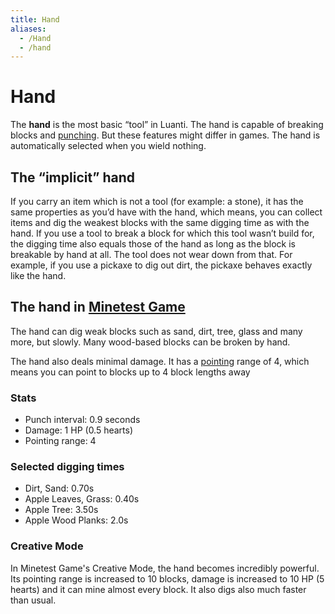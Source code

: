 ```yaml
---
title: Hand
aliases:
  - /Hand
  - /hand
---
```


# Hand

The **hand** is the most basic “tool” in Luanti. The hand is capable of breaking blocks and [punching](/for-players/punching). But these features might differ in games. The hand is automatically selected when you wield nothing.

## The “implicit” hand

If you carry an item which is not a tool (for example: a stone), it has the same properties as you’d have with the hand, which means, you can collect items and dig the weakest blocks with the same digging time as with the hand. If you use a tool to break a block for which this tool wasn’t build for, the digging time also equals those of the hand as long as the block is breakable by hand at all. The tool does not wear down from that. For example, if you use a pickaxe to dig out dirt, the pickaxe behaves exactly like the hand.

## The hand in [Minetest Game](https://content.luanti.org/packages/Minetest/minetest_game/)

The hand can dig weak blocks such as sand, dirt, tree, glass and many more, but slowly. Many wood-based blocks can be broken by hand.

The hand also deals minimal damage. It has a [pointing](/for-players/pointing) range of 4, which means you can point to blocks up to 4 block lengths away

### Stats

- Punch interval: 0.9 seconds
- Damage: 1 HP (0.5 hearts)
- Pointing range: 4

### Selected digging times

- Dirt, Sand: 0.70s
- Apple Leaves, Grass: 0.40s
- Apple Tree: 3.50s
- Apple Wood Planks: 2.0s

### Creative Mode

In Minetest Game's Creative Mode, the hand becomes incredibly powerful. Its pointing range is increased to 10 blocks, damage is increased to 10 HP (5 hearts) and it can mine almost every block. It also digs also much faster than usual.
